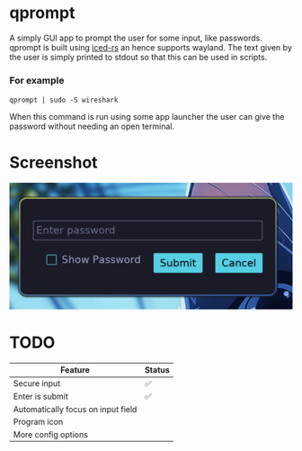 # qprompt
A simply GUI app to prompt the user for some input, like passwords.
qprompt is built using [iced-rs](https://github.com/iced-rs/iced/) an hence supports wayland.
The text given by the user is simply printed to stdout so that this can be used in scripts.

### For example
```
qprompt | sudo -S wireshark
```
When this command is run using some app launcher the user can give the password without needing an open terminal.

# Screenshot
![screenshot](screenshot.png)

# TODO
|Feature|Status|
|---|---|
|Secure input|✅|
|Enter is submit|✅|
|Automatically focus on input field||
|Program icon||
|More config options||